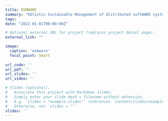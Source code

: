 ```yaml
---
title: OSMWARE
summary: "hOlistic Sustainable Management of distributed softWARE systems."
tags:
date: "2022-01-01T00:00:00Z"

# Optional external URL for project (replaces project detail page).
external_link: ""

image:
  caption: 'osmware'
  focal_point: Smart
  
url_code: ''
url_pdf: ''
url_slides: ''
url_video: ''

# Slides (optional).
#   Associate this project with Markdown slides.
#   Simply enter your slide deck's filename without extension.
#   E.g. `slides = "example-slides"` references `content/slides/example-slides.md`.
#   Otherwise, set `slides = ""`.
slides: ''
---
```

<!-- Here you can insert a description -->
